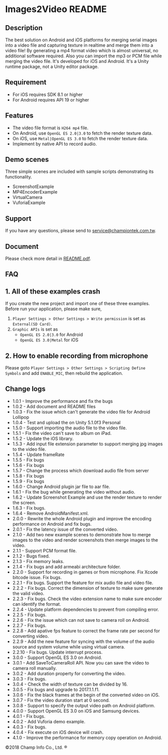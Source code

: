 # Images2Video README

## Description

The best solution on Android and iOS platforms for merging serial images into a video file and capturing texture in realtime and merge them into a video file!
By generating a mp4 format video which is almost universal, no additional software required. Also you can import the mp3 or PCM file while merging the video file.
It's developed for iOS and Android. It's a Unity runtime package, not a Unity editor package.

## Requirement

* For iOS requires SDK 8.1 or higher
* For Android requires API 19 or higher

## Features

* The video file format is ```H264 mp4``` file.
* On Android, use ```OpenGL ES 2.0|3.0``` to fetch the render texture data.
* On iOS, use ```Metal|OpenGL ES 3.0``` to fetch the render texture data.
* Implement by native API to record audio.

## Demo scenes

Three simple scenes are included with sample scripts demonstrating its functionality.

* ScreenshotExample
* MP4EncoderExample
* VirtualCamera
* VuforiaExample

## Support

If you have any questions, please send to <service@championtek.com.tw>.

## Document

Please check more detail in [README.pdf](./README.pdf).

## FAQ

## 1. All of these examples crash

If you create the new project and import one of these three examples. Before run your application, please make sure,

1. ```Player Settings > Other Settings > Write permission``` is set as ```External(SD Card)```.
2. ```Graphic APIs``` is set as
    * ```OpenGL ES 2.0|3.0``` for Android
    * ```OpenGL ES 3.0|Metal``` for iOS

## 2. How to enable recording from microphone

Please goto ```Player Settings > Other Settings > Scripting Define Symbols``` and add ```ENABLE_MIC```, then rebuild the application.

## Change logs

* 1.0.1 - Improve the performance and fix the bugs
* 1.0.2 - Add document and README files
* 1.0.3 - Fix the issue which can't generate the video file for Android Lollipop
* 1.0.4 - Test and upload the on Unity 5.1.0f3 Personal
* 1.5.0 - Support importing the audio file to the video file.
* 1.5.1 - Fix the video can't save to album on iPad.
* 1.5.2 - Update the iOS library.
* 1.5.3 - Add input file extension parameter to support merging jpg images to the video file.
* 1.5.4 - Update frameRate
* 1.5.5 - Fix bugs
* 1.5.6 - Fix bugs
* 1.5.7 - Change the process which download audio file from server
* 1.5.8 - Fix bugs
* 1.5.9 - Fix bugs
* 1.6.0 - Change Android plugin jar file to aar file.
* 1.6.1 - Fix the bug while generating the video without audio.
* 1.6.2 - Update Screenshot Example and use the render texture to render the screen.
* 1.6.3 - Fix bugs.
* 1.6.4 - Remove AndroidManifest.xml.
* 2.0.0 - Rewrite the whole Android plugin and improve the encoding performance on Android and fix bugs.
* 2.0.1 - Fix the latency issue of the converted video.
* 2.1.0 - Add two new example scenes to demonstrate how to merge images to the video and render screenshots then merge images to the video.
* 2.1.1 - Support PCM format file.
* 2.1.2 - Bugs fixed.
* 2.1.3 - Fix memory leaks.
* 2.1.4 - Fix bugs and add armeabi architecture folder.
* 2.2.0 - Support for recording in games or from microphone. Fix Xcode bitcode issue. Fix bugs.
* 2.2.1 - Fix bugs. Support the feature for mix audio file and video file.
* 2.2.2 - Fix bugs. Correct the dimension of texture to make sure generate the valid video.
* 2.2.3 - Fix bugs. Check the video extension name to make sure encoder can identify the format.
* 2.2.4 - Update platform dependencies to prevent from compiling error.
* 2.2.5 - Fix bugs.
* 2.2.6 - Fix the issue which can not save to camera roll on Android.
* 2.2.7 - Fix bugs.
* 2.2.8 - Add apative fps feature to correct the frame rate per second for converting video.
* 2.2.9 - Add the new feature for syncing with the volume of the audio source and system volume while using virtual camera.
* 2.2.10 - Fix bugs. Update interrupt process.
* 3.0.0 - Support OpenGL ES 3.0 on Android.
* 3.0.1 - Add SaveToCameraRoll API. Now you can save the video to camera roll manually.
* 3.0.2 - Add duration property for converting the video.
* 3.0.3 - Fix bugs.
* 3.0.4 - Check the width of texture can be divided by 16.
* 3.0.5 - Fix bugs and upgrade to 2017.1.1.f1.
* 3.0.6 - Fix the black frames at the begin of the converted video on iOS.
* 3.0.7 - Fix the video duration start at 0 second.
* 3.0.8 - Support to specify the output video path on Android platform.
* 4.0.0 - Support OpenGL ES 3.0 on iOS and Samsung devices.
* 4.0.1 - Fix bugs.
* 4.0.2 - Add Vuforia demo example.
* 4.0.3 - Fix bugs.
* 4.0.4 - Fix execute on iOS device will crash.
* 4.1.0 - Improve the performance for memory copy operation on Android.

&copy;2018 Champ Info Co., Ltd. &reg;
